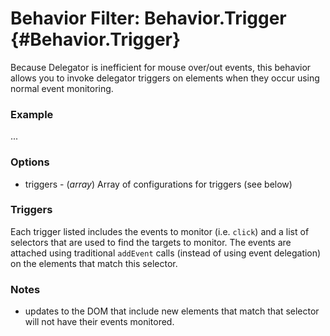 Behavior Filter: Behavior.Trigger {#Behavior.Trigger}
====================================

Because Delegator is inefficient for mouse over/out events, this behavior
allows you to invoke delegator triggers on elements when they occur using
normal event monitoring.


### Example

  <div data-behavior="Trigger"
      data-trigger-options="
        'triggers': [
          {
            'events': ['mouseover', 'focus'], //which events to monitor
            'targets': {
              'div.monitorMouseOver': { //elements whose events we monitor
                'div.foo::addClass': { //selector for elements to invoke trigger :: trigger name
                  'class': 'foo', //api options for trigger
                  'if': {
                    'div.bar::hasClass': ['boo']
                  }
                }
              }
            }
          }
        ]
      "
  >...</div>


### Options

* triggers - (*array*) Array of configurations for triggers (see below)

### Triggers

Each trigger listed includes the events to monitor (i.e. `click`) and a list of selectors that are
used to find the targets to monitor. The events are attached using traditional `addEvent` calls (instead
of using event delegation) on the elements that match this selector.


### Notes

* updates to the DOM that include new elements that match that selector will not have their events monitored.
